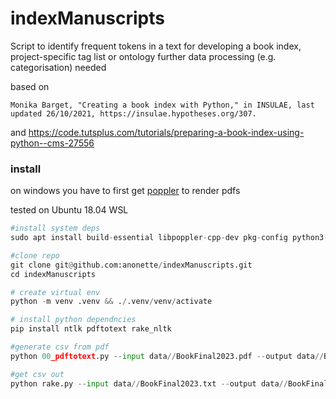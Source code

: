 # indexManuscripts
Script to identify frequent tokens in a text for developing a book index, project-specific tag list or ontology further data processing (e.g. categorisation) needed

based on 
```
Monika Barget, "Creating a book index with Python," in INSULAE, last updated 26/10/2021, https://insulae.hypotheses.org/307.
```
and https://code.tutsplus.com/tutorials/preparing-a-book-index-using-python--cms-27556

### install
on windows you have to first get [poppler](https://github.com/oschwartz10612/poppler-windows/releases) to render pdfs

tested on Ubuntu 18.04 WSL
```python
#install system deps
sudo apt install build-essential libpoppler-cpp-dev pkg-config python3-dev poppler-utils 

#clone repo
git clone git@github.com:anonette/indexManuscripts.git 
cd indexManuscripts

# create virtual env
python -m venv .venv && ./.venv/venv/activate

# install python dependncies
pip install ntlk pdftotext rake_nltk

#generate csv from pdf
python 00_pdftotext.py --input data//BookFinal2023.pdf --output data//BookFinal2023b.txt

#get csv out
python rake.py --input data//BookFinal2023.txt --output data//BookFinal2023_freq.csv 
```